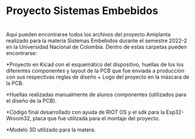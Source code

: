 # Proyecto Sistemas Embebidos
#

Aquí pueden encontrarse todos los archivos del proyecto Amiplanta realizado para la materia Sistemas Embebidos durante el semestre 2022-2 en la Universidad Nacional de Colombia.
Dentro de estas carpetas pueden encontrarse:

*Proyecto en Kicad con el esquemático del dispositivo, huellas de los los diferentes componentes y layout de la PCB que fue enviada a producción con sus 
respectivas reglas de diseño + Logo del proyecto en la máscara de la PCB.

*Huellas realizadas manualmente de alunos componentes (utilizados para el diseño de la PCB).


*Código final desarrollado con ayuda de RIOT OS y el sdk para la Esp32-Wroom32, placa que fue utilizada para el montaje del proyecto.

*Modelo 3D utilizado para la matera.

